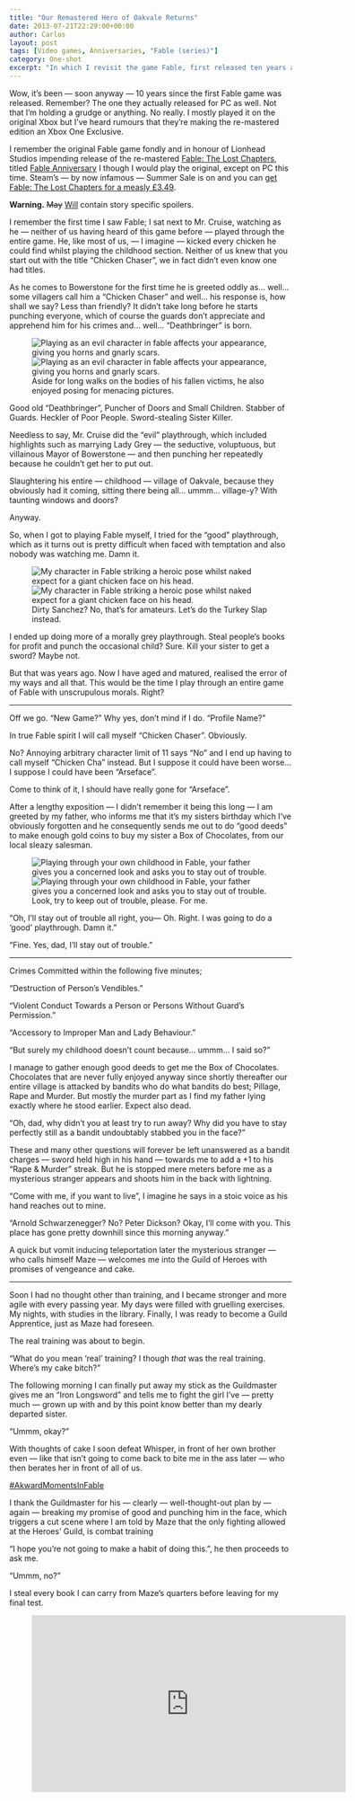```yaml
---
title: "Our Remastered Hero of Oakvale Returns"
date: 2013-07-21T22:29:00+00:00
author: Carlos
layout: post
tags: [Video games, Anniversaries, "Fable (series)"]
category: One-shot
excerpt: "In which I revisit the game Fable, first released ten years ago I have fond memories of it."
---
```

Wow, it’s been — soon anyway — 10 years since the first Fable game was released. Remember? The one they actually released for PC as well. Not that I’m holding a grudge or anything. No really. I mostly played it on the original Xbox but I’ve heard rumours that they’re making the re-mastered edition an Xbox One Exclusive.

I remember the original Fable game fondly and in honour of Lionhead Studios impending release of the re-mastered <a href="http://lionhead.com/fable-the-lost-chapters/" >Fable: The Lost Chapters</a>, titled <a href="http://lionhead.com/fable-anniversary/" >Fable Anniversary</a> I though I would play the original, except on PC this time. Steam’s — by now infamous — Summer Sale is on and you can <a href="http://store.steampowered.com/app/204030/" >get Fable: The Lost Chapters for a measly £3.49</a>.

**Warning.** <del>May</del> <ins>Will</ins> contain story specific spoilers.

I remember the first time I saw Fable; I sat next to Mr. Cruise, watching as he — neither of us having heard of this game before — played through the entire game. He, like most of us, — I imagine — kicked every chicken he could find whilst playing the childhood section. Neither of us knew that you start out with the title “Chicken Chaser”, we in fact didn’t even know one had titles.

As he comes to Bowerstone for the first time he is greeted oddly as… well… some villagers call him a “Chicken Chaser” and well… his response is, how shall we say? Less than friendly? It didn’t take long before he starts punching everyone, which of course the guards don’t appreciate and apprehend him for his crimes and… well… “Deathbringer” is born.

<figure>
    <img class="js-lazy-load" data-original="/assets/posts/2013/07/evil.png" alt="Playing as an evil character in fable affects your appearance, giving you horns and gnarly scars.">
  <noscript>
    <img src="/assets/posts/2013/07/evil.png" alt="Playing as an evil character in fable affects your appearance, giving you horns and gnarly scars.">
  </noscript>
  <figcaption>Aside for long walks on the bodies of his fallen victims, he also enjoyed posing for menacing pictures.</figcaption>
</figure>

Good old “Deathbringer”, Puncher of Doors and Small Children. Stabber of Guards. Heckler of Poor People. Sword-stealing Sister Killer.

Needless to say, Mr. Cruise did the “evil” playthrough, which included highlights such as marrying Lady Grey — the seductive, voluptuous, but villainous Mayor of Bowerstone — and then punching her repeatedly because he couldn’t get her to put out.

Slaughtering his entire — childhood — village of Oakvale, because they obviously had it coming, sitting there being all… ummm… village-y? With taunting windows and doors?

Anyway.

So, when I got to playing Fable myself, I tried for the “good” playthrough, which as it turns out is pretty difficult when faced with temptation and also nobody was watching me. Damn it.

<figure>
    <img class="js-lazy-load" data-original="/assets/posts/2013/07/grey.png" alt="My character in Fable striking a heroic pose whilst naked expect for a giant chicken face on his head.">
  <noscript>
    <img src="/assets/posts/2013/07/grey.png" alt="My character in Fable striking a heroic pose whilst naked expect for a giant chicken face on his head.">
  </noscript>
  <figcaption>Dirty Sanchez? No, that’s for amateurs. Let’s do the Turkey Slap instead.</figcaption>
</figure>

I ended up doing more of a morally grey playthrough. Steal people’s books for profit and punch the occasional child? Sure. Kill your sister to get a sword? Maybe not.

But that was years ago. Now I have aged and matured, realised the error of my ways and all that. This would be the time I play through an entire game of Fable with unscrupulous morals. Right?

***

Off we go. “New Game?” Why yes, don’t mind if I do. “Profile Name?”

In true Fable spirit I will call myself “Chicken Chaser”. Obviously.

No? Annoying arbitrary character limit of 11 says “No” and I end up having to call myself “Chicken Cha” instead. But I suppose it could have been worse… I suppose I could have been “Arseface”.

Come to think of it, I should have really gone for “Arseface”.

After a lengthy exposition — I didn’t remember it being this long — I am greeted by my father, who informs me that it’s my sisters birthday which I’ve obviously forgotten and he consequently sends me out to do “good deeds” to make enough gold coins to buy my sister a Box of Chocolates, from our local sleazy salesman.

<figure>
    <img class="js-lazy-load" data-original="/assets/posts/2013/07/i-knew-you-were-trouble-by-tailor-swift.png" alt="Playing through your own childhood in Fable, your father gives you a concerned look and asks you to stay out of trouble.">
  <noscript>
    <img src="/assets/posts/2013/07/i-knew-you-were-trouble-by-tailor-swift.png" alt="Playing through your own childhood in Fable, your father gives you a concerned look and asks you to stay out of trouble.">
  </noscript>
  <figcaption>Look, try to keep out of trouble, please. For me.</figcaption>
</figure>

“Oh, I’ll stay out of trouble all right, you— Oh. Right. I was going to do a ‘good’ playthrough. Damn it.”

“Fine. Yes, dad, I’ll stay out of trouble.”

***

Crimes Committed within the following five minutes;

“Destruction of Person’s Vendibles.”

“Violent Conduct Towards a Person or Persons Without Guard’s Permission.”

“Accessory to Improper Man and Lady Behaviour.”

“But surely my childhood doesn’t count because… ummm… I said so?”

I manage to gather enough good deeds to get me the Box of Chocolates. Chocolates that are never fully enjoyed anyway since shortly thereafter our entire village is attacked by bandits who do what bandits do best; Pillage, Rape and Murder. But mostly the murder part as I find my father lying exactly where he stood earlier. Expect also dead.

“Oh, dad, why didn’t you at least try to run away? Why did you have to stay perfectly still as a bandit undoubtably stabbed you in the face?”

These and many other questions will forever be left unanswered as a bandit charges — sword held high in his hand — towards me to add a +1 to his “Rape & Murder” streak. But he is stopped mere meters before me as a mysterious stranger appears and shoots him in the back with lightning.

“Come with me, if you want to live”, I imagine he says in a stoic voice as his hand reaches out to mine.

“Arnold Schwarzenegger? No? Peter Dickson? Okay, I’ll come with you. This place has gone pretty downhill since this morning anyway.”

A quick but vomit inducing teleportation later the mysterious stranger — who calls himself Maze — welcomes me into the Guild of Heroes with promises of vengeance and cake.

***

Soon I had no thought other than training, and I became stronger and more agile with every passing year. My days were filled with gruelling exercises. My nights, with studies in the library. Finally, I was ready to become a Guild Apprentice, just as Maze had foreseen.

The real training was about to begin.

“What do you mean ‘real’ training? I though _that_ was the real training. Where’s my cake bitch?”

The following morning I can finally put away my stick as the Guildmaster gives me an “Iron Longsword” and tells me to fight the girl I’ve — pretty much — grown up with and by this point know better than my dearly departed sister.

“Ummm, okay?”

With thoughts of cake I soon defeat Whisper, in front of her own brother even — like that isn’t going to come back to bite me in the ass later — who then berates her in front of all of us.

<a href="https://twitter.com/fiinixdesign/status/359077219215228928" >#AkwardMomentsInFable</a>

I thank the Guildmaster for his — clearly — well-thought-out plan by — again — breaking my promise of good and punching him in the face, which triggers a cut scene where I am told by Maze that the only fighting allowed at the Heroes’ Guild, is combat training

“I hope you’re not going to make a habit of doing this.”, he then proceeds to ask me.

“Ummm, no?”

I steal every book I can carry from Maze’s quarters before leaving for my final test.

<figure class="media-video">
    <iframe width="560" height="315" src="https://www.youtube.com/embed/Awaa0OhDNj4" frameborder="0" allowfullscreen></iframe>
</figure>